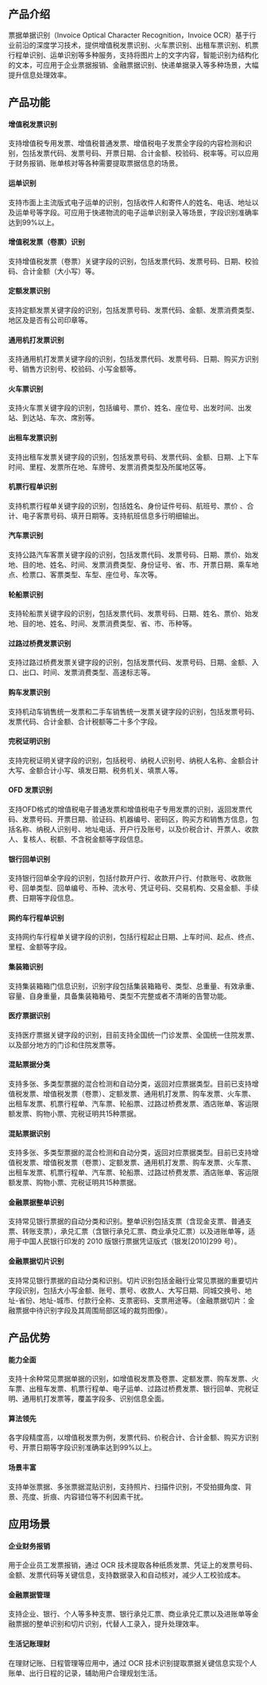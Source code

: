 ## 产品介绍
票据单据识别（Invoice Optical Character Recognition，Invoice OCR）基于行业前沿的深度学习技术，提供增值税发票识别、火车票识别、出租车票识别、机票行程单识别、运单识别等多种服务，支持将图片上的文字内容，智能识别为结构化的文本，可应用于企业票据报销、金融票据识别、快递单据录入等多种场景，大幅提升信息处理效率。

## 产品功能

#### 增值税发票识别
支持增值税专用发票、增值税普通发票、增值税电子发票全字段的内容检测和识别，包括发票代码、发票号码、开票日期、合计金额、校验码、税率等。可以应用于财务报销、账单核对等各种需要提取票据信息的场景。

#### 运单识别
支持市面上主流版式电子运单的识别，包括收件人和寄件人的姓名、电话、地址以及运单号等字段。可应用于快递物流的电子运单识别录入等场景，字段识别准确率达到99%以上。


#### 增值税发票（卷票）识别
支持增值税发票（卷票）关键字段的识别，包括发票代码、发票号码、日期、校验码、合计金额（大小写）等。

#### 定额发票识别
支持定额发票关键字段的识别，包括发票号码、发票代码、金额、发票消费类型、地区及是否有公司印章等。

#### 通用机打发票识别
支持通用机打发票关键字段的识别，包括发票代码、发票号码、日期、购买方识别号、销售方识别号、校验码、小写金额等。

#### 火车票识别
支持火车票关键字段的识别，包括编号、票价、姓名、座位号、出发时间、出发站、到达站、车次、席别等。

#### 出租车发票识别
支持出租车发票关键字段的识别，包括发票号码、发票代码、金额、日期、上下车时间、里程、发票所在地、车牌号、发票消费类型及所属地区等。

#### 机票行程单识别
支持机票行程单关键字段的识别，包括姓名、身份证件号码、航班号、票价 、合计、电子客票号码、填开日期等。支持航班信息多行明细输出。

#### 汽车票识别
支持公路汽车客票关键字段的识别，包括发票代码、发票号码、日期、票价、始发地、目的地、姓名、时间、发票消费类型、身份证号、省、市、开票日期、乘车地点、检票口、客票类型、车型、座位号、车次等。

#### 轮船票识别
支持轮船票关键字段的识别，包括发票代码、发票号码、日期、姓名、票价、始发地、目的地、姓名、时间、发票消费类型、省、市、币种等。

#### 过路过桥费发票识别
支持过路过桥费发票关键字段的识别，包括发票代码、发票号码、日期、金额、入口、出口、时间、发票消费类型、高速标志等。

#### 购车发票识别
支持机动车销售统一发票和二手车销售统一发票关键字段的识别，包括发票号码、发票代码、合计金额、合计税额等二十多个字段。

#### 完税证明识别
支持完税证明关键字段的识别，包括税号、纳税人识别号、纳税人名称、金额合计大写、金额合计小写、填发日期、税务机关、填票人等。

#### OFD 发票识别
支持OFD格式的增值税电子普通发票和增值税电子专用发票的识别，返回发票代码、发票号码、开票日期、验证码、机器编号、密码区，购买方和销售方信息，包括名称、纳税人识别号、地址电话、开户行及账号，以及价税合计、开票人、收款人、复核人、税额、不含税金额等字段信息。

#### 银行回单识别
支持银行回单全字段的识别，包括付款开户行、收款开户行、付款账号、收款账号、回单类型、回单编号、币种、流水号、凭证号码、交易机构、交易金额、手续费、日期等字段信息。

#### 网约车行程单识别
支持网约车行程单关键字段的识别，包括行程起止日期、上车时间、起点、终点、里程、金额等字段。

#### 集装箱识别
支持集装箱箱门信息识别，识别字段包括集装箱箱号、类型、总重量、有效承重、容量、自身重量，具备集装箱箱号、类型不完整或者不清晰的告警功能。

#### 医疗票据识别
支持医疗票据关键字段的识别，目前支持全国统一门诊发票、全国统一住院发票、以及部分地方的门诊和住院发票等。

#### 混贴票据分类
支持多张、多类型票据的混合检测和自动分类，返回对应票据类型。目前已支持增值税发票、增值税发票（卷票）、定额发票、通用机打发票、购车发票、火车票、出租车发票、机票行程单、汽车票、轮船票、过路过桥费发票、酒店账单、客运限额发票、购物小票、完税证明共15种票据。

#### 混贴票据识别
支持多张、多类型票据的混合检测和自动分类，返回对应票据类型。目前已支持增值税发票、增值税发票（卷票）、定额发票、通用机打发票、购车发票、火车票、出租车发票、机票行程单、汽车票、轮船票、过路过桥费发票、酒店账单、客运限额发票、购物小票、完税证明共15种票据。

#### 金融票据整单识别
支持常见银行票据的自动分类和识别。整单识别包括支票（含现金支票、普通支票、转账支票），承兑汇票（含银行承兑汇票、商业承兑汇票）以及进账单等，适用于中国人民银行印发的 2010 版银行票据凭证版式（银发[2010]299 号）。

#### 金融票据切片识别
支持常见银行票据的自动分类和识别。切片识别包括金融行业常见票据的重要切片字段识别，包括大小写金额、账号、票号、收款人、大写日期、同城交换号、地址-省份、地址-城市、付款行全称、支票密码、支票用途等。（金融票据切片：金融票据中待识别字段及其周围局部区域的裁剪图像）。


## 产品优势
#### 能力全面
支持十余种常见票据单据的识别，如增值税发票及卷票、定额发票、购车发票、火车票、出租车发票、机票行程单、电子运单、过路过桥费发票、银行回单、完税证明、通用机打发票等，覆盖字段多、识别信息全面。


#### 算法领先
各字段精度高，以增值税发票为例，发票代码、价税合计、合计金额、购买方识别号、开票日期等字段识别准确率达到99%以上。


#### 场景丰富
支持单张票据、多张票据混贴识别，支持照片、扫描件识别，不受拍摄角度、背景、亮度、折痕、内容错位等不利因素干扰。

## 应用场景
#### 企业财务报销
用于企业员工发票报销，通过 OCR 技术提取各种纸质发票、凭证上的发票号码、金额、发票代码等关键信息，支持数据录入和自动核对，减少人工校验成本。

#### 金融票据管理
支持企业、银行、个人等多种支票、银行承兑汇票、商业承兑汇票以及进账单等金融票据的整单识别和切片识别，代替人工录入，提升处理效率。

#### 生活记账理财
在理财记账、日程管理等应用中，通过 OCR 技术识别提取票据关键信息实现个人账单、出行日程的记录，辅助用户合理规划生活。


